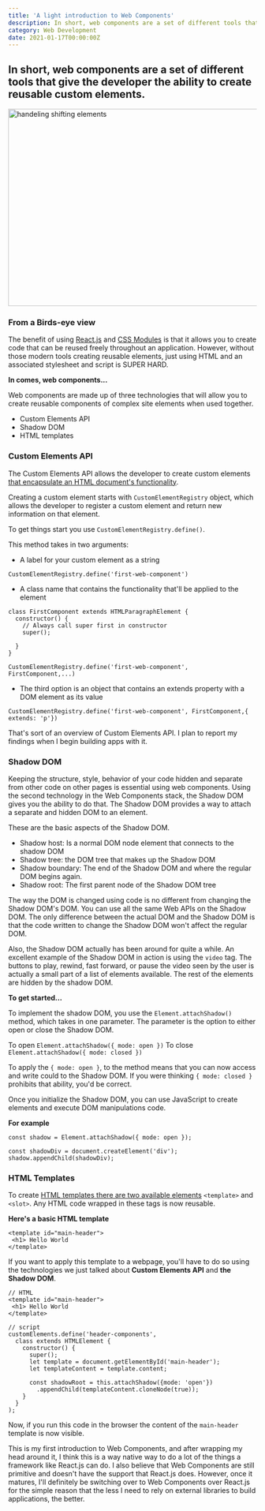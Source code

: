 ```yaml
---
title: 'A light introduction to Web Components'
description: In short, web components are a set of different tools that give the developer to ability to create custom elements that are reusable.
category: Web Development
date: 2021-01-17T00:00:00Z
---
```


## In short, web components are a set of different tools that give the developer the ability to create reusable custom elements.

<img src="/assets/images/web-components.jpg" width="600" height="400" alt="handeling shifting elements" />

### From a Birds-eye view

The benefit of using [React.js](https://reactjs.org) and [CSS Modules](https://create-react-app.dev/docs/adding-a-css-modules-stylesheet/) is that it allows you to create code that can be reused freely throughout an application. However, without those modern tools creating reusable elements, just using HTML and an associated stylesheet and script is SUPER HARD.

**In comes, web components...**

Web components are made up of three technologies that will allow you to create reusable components of complex site elements when used together.

* Custom Elements API
* Shadow DOM
* HTML templates

### Custom Elements API

The Custom Elements API allows the developer to create custom elements [that encapsulate an HTML document's functionality](https://developer.mozilla.org/en-US/docs/Web/Web_Components/Using_custom_elements).

Creating a custom element starts with ```CustomElementRegistry``` object, which allows the developer to register a custom element and return new information on that element.

To get things start you use ```CustomElementRegistry.define()```.

This method takes in two arguments:

* A label for your custom element as a string

```CustomElementRegistry.define('first-web-component')```

* A class name that contains the functionality that'll be applied to the element

```
class FirstComponent extends HTMLParagraphElement {
  constructor() {
    // Always call super first in constructor
    super();

  }
}

CustomElementRegistry.define('first-web-component', FirstComponent,...)
```
* The third option is an object that contains an extends property with a DOM element as its value 

```CustomElementRegistry.define('first-web-component', FirstComponent,{ extends: 'p'})```

That's sort of an overview of Custom Elements API. I plan to report my findings when I begin building apps with it.

### Shadow DOM

Keeping the structure, style, behavior of your code hidden and separate from other code on other pages is essential using web components. Using the second technology in the Web Components stack, the Shadow DOM gives you the ability to do that. The Shadow DOM provides a way to attach a separate and hidden DOM to an element.

These are the basic aspects of the Shadow DOM.

* Shadow host: Is a normal DOM node element that connects to the shadow DOM
* Shadow tree: the DOM tree that makes up the Shadow DOM
* Shadow boundary: The end of the Shadow DOM and where the regular DOM begins again.
* Shadow root: The first parent node of the Shadow DOM tree

The way the DOM is changed using code is no different from changing the Shadow DOM's DOM.  You can use all the same Web APIs on the Shadow DOM. The only difference between the actual DOM and the Shadow DOM is that the code written to change the Shadow DOM won't affect the regular DOM.

Also, the Shadow DOM actually has been around for quite a while. An excellent example of the Shadow DOM in action is using the ```video``` tag.  The buttons to play, rewind, fast forward, or pause the video seen by the user is actually a small part of a list of elements available. The rest of the elements are hidden by the shadow DOM.

**To get started...**

To implement the shadow DOM, you use the ```Element.attachShadow()``` method, which takes in one parameter. The parameter is the option to either open or close the Shadow DOM.

To open ```Element.attachShadow({ mode: open })```
To close ```Element.attachShadow({ mode: closed })```

To apply the ```{ mode: open }```, to the method means that you can now access and write could to the Shadow DOM. If you were thinking ```{ mode: closed }``` prohibits that ability, you'd be correct.

Once you initialize the Shadow DOM, you can use JavaScript to create elements and execute DOM manipulations code.

**For example**

```
const shadow = Element.attachShadow({ mode: open });

const shadowDiv = document.createElement('div');
shadow.appendChild(shadowDiv);
```

### HTML Templates

To create [HTML templates there are two available elements](https://developer.mozilla.org/en-US/docs/Web/Web_Components/Using_templates_and_slots) ```<template>``` and ```<slot>```. Any HTML code wrapped in these tags is now reusable.

**Here's a basic HTML template**

```
<template id="main-header">
 <h1> Hello World
</template>
```

If you want to apply this template to a webpage, you'll have to do so using the technologies we just talked about **Custom Elements API** and **the Shadow DOM**.

```
// HTML
<template id="main-header">
 <h1> Hello World
</template>

// script
customElements.define('header-components',
  class extends HTMLElement {
    constructor() {
      super();
      let template = document.getElementById('main-header');
      let templateContent = template.content;

      const shadowRoot = this.attachShadow({mode: 'open'})
        .appendChild(templateContent.cloneNode(true));
    }
  }
);
```

Now, if you run this code in the browser the content of the ```main-header``` template is now visible.

This is my first introduction to Web Components, and after wrapping my head around it, I think this is a way native way to do a lot of the things a framework like React.js can do. I also believe that Web Components are still primitive and doesn't have the support that React.js does. However, once it matures, I'll definitely be switching over to Web Components over React.js for the simple reason that the less I need to rely on external libraries to build applications, the better.